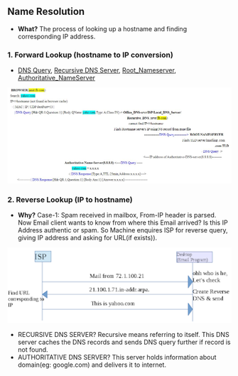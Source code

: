  ## Name Resolution
 - **What?** The process of looking up a hostname and finding corresponding IP address.

### 1. Forward Lookup (hostname to IP conversion)
- [DNS Query](../DNS_Messages), [Recursive DNS Server](../Terms/DNS_Queries/), [Root_Nameserver](../Terms/Name_Server), [Authoritative_NameServer](../Terms/Name_Server)
<img src=forward-lookup.JPG width=1000 />

### 2. Reverse Lookup (IP to hostname)
- **Why?** Case-1: Spam received in mailbox, From-IP header is parsed. Now Email client wants to know from where this Email arrived? Is this IP Address authentic or spam. So Machine enquires ISP for reverse query, giving IP address and asking for URL(if exists)).
<img src=reverse-lookup.png width=800 />

- RECURSIVE DNS SERVER? Recursive means referring to itself. This DNS server caches the DNS records and sends DNS query further if record is not found.
- AUTHORITATIVE DNS SERVER? This server holds information about domain(eg: google.com) and delivers it to internet.
